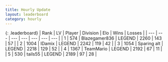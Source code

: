 ```yaml
---
title: Hourly Update
layout: leaderboard
category: hourly
---
```


{: .leaderboard}
| Rank | LV | Player | Division | Elo | Wins | Losses |
| --- | --- | --- | --- | --- | --- | --- |
| <span data-change="0">1</span> | 574 | <span title="ID: 454722">Blazegamer836</span> | LEGEND | <span data-change="9">2260</span> | <span data-change="1">143</span> | <span data-change="0">57</span> |
| <span data-change="0">2</span> | 1004 | <span title="ID: 357425">IDamix</span> | LEGEND | <span data-change="-4">2242</span> | <span data-change="3">119</span> | <span data-change="2">42</span> |
| <span data-change="0">3</span> | 1054 | <span title="ID: 203132">Sparing alt</span> | LEGEND | <span data-change="0">2218</span> | <span data-change="0">129</span> | <span data-change="0">52</span> |
| <span data-change="0">4</span> | 1367 | <span title="ID: 164871">TeamMario</span> | LEGEND | <span data-change="0">2192</span> | <span data-change="0">67</span> | <span data-change="0">11</span> |
| <span data-change="0">5</span> | 530 | <span title="ID: 170123">tails55</span> | LEGEND | <span data-change="0">2189</span> | <span data-change="0">97</span> | <span data-change="0">28</span> |